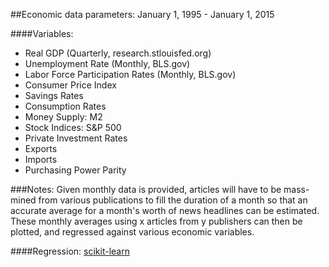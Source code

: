 ##Economic data parameters: January 1, 1995 - January 1, 2015

####Variables:
* Real GDP (Quarterly, research.stlouisfed.org)  
* Unemployment Rate (Monthly, BLS.gov)  
* Labor Force Participation Rates (Monthly, BLS.gov)  
* Consumer Price Index  
* Savings Rates  
* Consumption Rates  
* Money Supply: M2  
* Stock Indices: S&P 500  
* Private Investment Rates  
* Exports  
* Imports  
* Purchasing Power Parity  

###Notes:
Given monthly data is provided, articles will have to be mass-mined from various publications to fill the duration of a month so that an accurate average for a month's worth of news headlines can be estimated.  These monthly averages using x articles from y publishers can then be plotted, and regressed against various economic variables.

####Regression:
[scikit-learn](http://scikit-learn.org/stable/modules/linear_model.html#logistic-regression)

